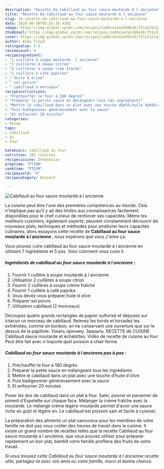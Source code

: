 ```yaml
---
description: "Recette De Cabillaud au four sauce moutarde à l ancienne"
title: "Recette De Cabillaud au four sauce moutarde à l ancienne"
slug: 14-recette-de-cabillaud-au-four-sauce-moutarde-a-l-ancienne
date: 2020-06-30T05:55:39.439Z
image: https://img-global.cpcdn.com/recipes/1ad6cea3a1a99e36/751x532cq70/cabillaud-au-four-sauce-moutarde-a-l-ancienne-photo-principale-de-la-recette.jpg
thumbnail: https://img-global.cpcdn.com/recipes/1ad6cea3a1a99e36/751x532cq70/cabillaud-au-four-sauce-moutarde-a-l-ancienne-photo-principale-de-la-recette.jpg
cover: https://img-global.cpcdn.com/recipes/1ad6cea3a1a99e36/751x532cq70/cabillaud-au-four-sauce-moutarde-a-l-ancienne-photo-principale-de-la-recette.jpg
author: Alma Floyd
ratingvalue: 3.6
reviewcount: 9
recipeingredient:
- "1 cuillère à soupe moutarde  l ancienne"
- "2 cuillères à soupe citron"
- "2 cuillères à soupe crme frache"
- "1 cuillère à café paprika"
- " huile d olive"
- " sel poivre"
- " cabillaud 2 morceaux"
recipeinstructions:
- "Préchauffer le four à 180 degrés"
- "Préparer la petite sauce en mélangeant tous les ingrédients"
- "Mettre le cabillaud dans un plat avec une touche d&#39;huile d&#39;olive"
- "Puis badigeonner généreusement avec la sauce"
- "Et enfourner 20 minutes"
categories:
- Resep
tags:
- cabillaud
- au
- four

katakunci: cabillaud au four 
nutrition: 101 calories
recipecuisine: Indonesian
preptime: "PT39M"
cooktime: "PT55M"
recipeyield: "4"
recipecategory: Dessert

---
```



![Cabillaud au four sauce moutarde à l ancienne](https://img-global.cpcdn.com/recipes/1ad6cea3a1a99e36/751x532cq70/cabillaud-au-four-sauce-moutarde-a-l-ancienne-photo-principale-de-la-recette.jpg)

La cuisine peut être l'une des premières compétences au monde. Cela n'implique pas qu'il y ait des limites aux connaissances facilement disponibles pour le chef curieux de renforcer ses capacités. Même les meilleurs cuisiniers, également experts, peuvent constamment découvrir de nouveaux plats, techniques et méthodes pour améliorer leurs capacités culinaires, alors essayons cette recette de <strong> Cabillaud au four sauce moutarde à l ancienne </strong>, nous espérons que vous J'aime ça.

<!--inarticleads1-->

Vous pouvez cuire cabillaud au four sauce moutarde à l ancienne en utilisant 7 Ingrédients et 5 pas. Voici comment vous cuire il.

##### Ingrédients de cabillaud au four sauce moutarde à l ancienne :

1. Fournir 1 cuillère à soupe moutarde à l ancienne
1. Utilisation 2 cuillères à soupe citron
1. Fournir 2 cuillères à soupe crème fraîche
1. Fournir 1 cuillère à café paprika
1. Vous devez vous préparer  huile d olive
1. Préparer  sel poivre
1. Utilisation  cabillaud (2 morceaux)


Découpez quatre grands rectangles de papier sulfurisé et déposez sur chacun un morceau de cabillaud. Relevez les bords et torsadez les extrémités, comme un bonbon, en ne conservant une ouverture que sur le dessus de la papillote. Узнать причину. Закрыть. RECETTE de CUISINE Cabillaud sauce moutarde et échalottes. Vidéo de recette de cuisine au four Peut être fait avec n&#39;importe quel poisson à chair ferme. 

<!--inarticleads2-->

##### Cabillaud au four sauce moutarde à l ancienne pas à pas :

1. Préchauffer le four à 180 degrés
1. Préparer la petite sauce en mélangeant tous les ingrédients
1. Mettre le cabillaud dans un plat avec une touche d&#39;huile d&#39;olive
1. Puis badigeonner généreusement avec la sauce
1. Et enfourner 20 minutes


Poser les dos de cabillaud dans un plat à four. Saler, poivrer et parsemer de piment d&#39;Espelette sur chaque face. Mélanger la crème fraîche avec la moutarde. Le mélange crème légère-moutarde permet d&#39;avoir une sauce riche en goût et légère en. Le cabillaud est poisson sain et facile à cuisiner. 

<!--inarticleads1-->

<p>
La préparation des aliments un plat savoureux pour les membres de votre famille ne doit pas vous coûter des heures de travail dans la cuisine. Il existe un grand nombre de recettes telles que la recette Cabillaud au four sauce moutarde à l ancienne, que vous pouvez utiliser pour préparer rapidement un bon plat, bientôt votre famille profitera des fruits de votre travail.
</p>

<p>
<i>Si vous trouvez cette Cabillaud au four sauce moutarde à l ancienne recette utile, partagez-la avec vos amis ou votre famille, merci et bonne chance.</i>
</p>
